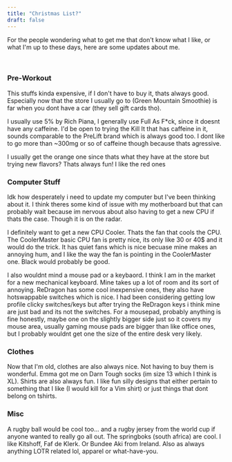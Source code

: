 ```yaml
---
title: "Christmas List?"
draft: false
---
```

For the people wondering what to get me that don't know what I like, or what I'm up to these days, here are some updates about me.

&nbsp;
### **Pre-Workout** 

This stuffs kinda expensive, if I don't have to buy it, thats always good. Especially now that the store I usually go to (Green Mountain Smoothie) is far when you dont have a car (they sell gift cards tho).
&nbsp;

I usually use 5% by Rich Piana, I generally use Full As F*ck, since it doesnt have any caffeine. 
I'd be open to trying the Kill It that has caffeine in it, sounds comparable to the PreLift brand which is always good too. I dont like to go more than ~300mg or so of caffeine though because thats agressive. 
&nbsp;

I usually get the orange one since thats what they have at the store but trying new flavors? Thats always fun! I like the red ones

### **Computer Stuff**

Idk how desperately i need to update my computer but I've been thinking about it. I think theres some kind of issue with my motherboard but that can probably wait because im nervous about also having to get a new CPU if thats the case. Though it is on the radar. 
&nbsp;

I definitely want to get a new CPU Cooler. Thats the fan that cools the CPU. The CoolerMaster basic CPU fan is pretty nice, its only like 30 or 40$ and it would do the trick. It has quiet fans which is nice becuase mine makes an annoying hum, and I like the way the fan is pointing in the CoolerMaster one. Black would probably be good.
&nbsp;

I also wouldnt mind a mouse pad or a keybaord. I think I am  in the market for a new mechanical keyboard. Mine takes up a lot of room and its sort of annoying. ReDragon has some cool inexpensive ones, they also have hotswappable switches which is nice. I had been considering getting low profile clicky switches/keys but after trying the ReDragon keys i think mine are just bad and its not the switches. For a mousepad, probably anything is fine honestly, maybe one on the slightly bigger side just so it covers my mouse area, usually gaming mouse pads are bigger than like office ones, but I probably wouldnt get one the size of the entire desk very likely.

### **Clothes**

Now that I'm old, clothes are also always nice. Not having to buy them is wonderful. Emma got me on Darn Tough socks (im size 13 which I think is XL). Shirts are also always fun. I like fun silly designs that either pertain to something that I like (I would kill for a Vim shirt) or just things that dont belong on tshirts.

### **Misc**

A rugby ball would be cool too... and a rugby jersey from the world cup if anyone wanted to really go all out. The springboks (south africa) are cool. I like Kitshoff, Faf de Klerk.
Or Bundee Aki from Ireland. 
Also as always anything LOTR related lol, apparel or what-have-you. 
